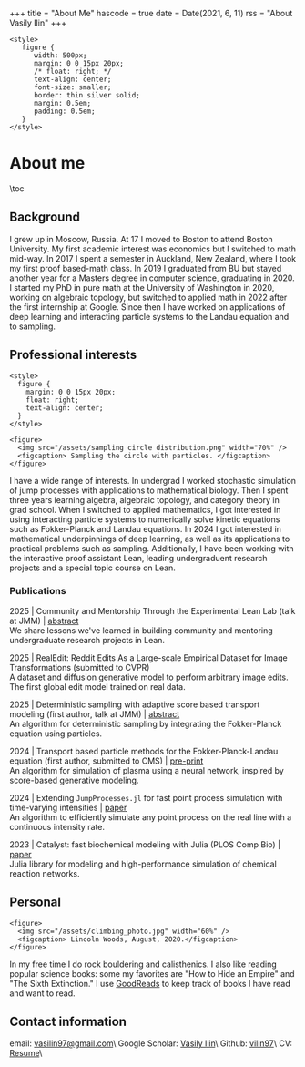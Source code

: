 +++
title = "About Me"
hascode = true
date = Date(2021, 6, 11)
rss = "About Vasily Ilin"
+++

~~~
<style>
   figure {
      width: 500px;
      margin: 0 0 15px 20px;
      /* float: right; */
      text-align: center;
      font-size: smaller;
      border: thin silver solid;
      margin: 0.5em;
      padding: 0.5em;
   }
</style>
~~~

# About me

\toc

## Background

I grew up in Moscow, Russia. At 17 I moved to Boston to attend Boston University. My first academic interest was economics but I switched to math mid-way. In 2017 I spent a semester in Auckland, New Zealand, where I took my first proof based-math class. In 2019 I graduated from BU but stayed another year for a Masters degree in computer science, graduating in 2020. I started my PhD in pure math at the University of Washington in 2020, working on algebraic topology, but switched to applied math in 2022 after the first internship at Google. Since then I have worked on applications of deep learning and interacting particle systems to the Landau equation and to sampling.

## Professional interests

~~~
<style>
  figure {
    margin: 0 0 15px 20px;
    float: right;
    text-align: center;
  }
</style>

<figure>
  <img src="/assets/sampling circle distribution.png" width="70%" />
  <figcaption> Sampling the circle with particles. </figcaption>
</figure>
~~~

I have a wide range of interests. In undergrad I worked stochastic simulation of jump processes with applications to mathematical biology. Then I spent three years learning algebra, algebraic topology, and category theory in grad school. When I switched to applied mathematics, I got interested in using interacting particle systems to numerically solve kinetic equations such as Fokker-Planck and Landau equations. In 2024 I got interested in mathematical underpinnings of deep learning, as well as its applications to practical problems such as sampling. Additionally, I have been working with the interactive proof assistant Lean, leading undergraduent research projects and a special topic course on Lean.

### Publications

2025 | Community and Mentorship Through the Experimental Lean Lab (talk at JMM) | [abstract](https://meetings.ams.org/math/jmm2025/meetingapp.cgi/Paper/44733)  
We share lessons we've learned in building community and mentoring undergraduate research projects in Lean.

2025 | RealEdit: Reddit Edits As a Large-scale Empirical Dataset for Image Transformations (submitted to CVPR)  
A dataset and diffusion generative model to perform arbitrary image edits. The first global edit model trained on real data.

2025 | Deterministic sampling with adaptive score based transport modeling (first author, talk at JMM) | [abstract](https://meetings.ams.org/math/jmm2025/meetingapp.cgi/Paper/40036)  
An algorithm for deterministic sampling by integrating the Fokker-Planck equation using particles.

2024 | Transport based particle methods for the Fokker-Planck-Landau equation (first author, submitted to CMS) | [pre-print](https://arxiv.org/abs/2405.10392)  
An algorithm for simulation of plasma using a neural network, inspired by score-based generative modeling.

2024 | Extending `JumpProcesses.jl` for fast point process simulation with time-varying intensities | [paper](https://proceedings.juliacon.org/papers/10.21105/jcon.00133)  
An algorithm to efficiently simulate any point process on the real line with a continuous intensity rate.

2023 | Catalyst: fast biochemical modeling with Julia (PLOS Comp Bio) | [paper](https://journals.plos.org/ploscompbiol/article?id=10.1371/journal.pcbi.1011530)  
Julia library for modeling and high-performance simulation of chemical reaction networks.

## Personal

~~~
<figure>
  <img src="/assets/climbing_photo.jpg" width="60%" />
  <figcaption> Lincoln Woods, August, 2020.</figcaption>
</figure>
~~~

In my free time I do rock bouldering and calisthenics. I also like reading popular science books: some my favorites are "How to Hide an Empire" and "The Sixth Extinction." I use [GoodReads](https://www.goodreads.com/user/show/92514946-vasily) to keep track of books I have read and want to read.

## Contact information
email: [vasilin97@gmail.com](mailto:vasilin97@gmail.com)\\
Google Scholar: [Vasily Ilin](https://scholar.google.com/citations?user=GWN1zfkAAAAJ&hl=en)\\
Github: [vilin97](https://github.com/Vilin97)\\
CV: [Resume](/assets/Resume.pdf)\\
